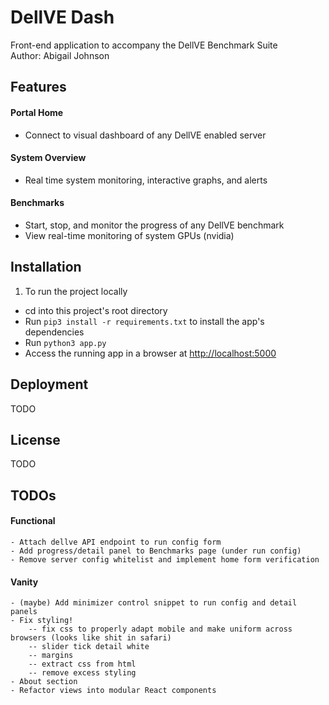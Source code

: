 # DellVE Dash
Front-end application to accompany the DellVE Benchmark Suite  
Author: Abigail Johnson

## Features
#### Portal Home
+ Connect to visual dashboard of any DellVE enabled server  
#### System Overview
+ Real time system monitoring, interactive graphs, and alerts
#### Benchmarks
+ Start, stop, and monitor the progress of any DellVE benchmark
+ View real-time monitoring of system GPUs (nvidia)

## Installation
1. To run the project locally
+ cd into this project's root directory
+ Run `pip3 install -r requirements.txt` to install the app's dependencies
+ Run `python3 app.py`
+ Access the running app in a browser at <http://localhost:5000>

## Deployment
TODO

## License
TODO

## TODOs
#### Functional
    - Attach dellve API endpoint to run config form
    - Add progress/detail panel to Benchmarks page (under run config)
    - Remove server config whitelist and implement home form verification
#### Vanity
    - (maybe) Add minimizer control snippet to run config and detail panels
    - Fix styling!
        -- fix css to properly adapt mobile and make uniform across browsers (looks like shit in safari)  
        -- slider tick detail white  
        -- margins  
        -- extract css from html   
        -- remove excess styling  
    - About section
    - Refactor views into modular React components
